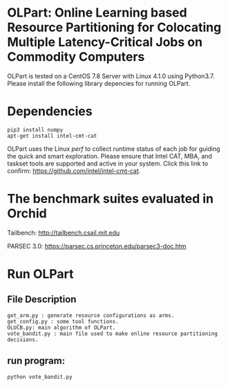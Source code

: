 # OLPart: Online Learning based Resource Partitioning for Colocating Multiple Latency-Critical Jobs on Commodity Computers
OLPart is tested on a CentOS 7.8 Server with Linux 4.1.0 using Python3.7. Please install the following library depencies for running OLPart.

# Dependencies
```
pip3 install numpy   
apt-get install intel-cmt-cat
```

OLPart uses the Linux _perf_ to collect runtime status of each job for guiding the quick and smart exploration. 
Please ensure that Intel CAT, MBA, and taskset tools are supported and active in your system.
Click this link to confirm: https://github.com/intel/intel-cmt-cat.

# The benchmark suites evaluated in Orchid

Tailbench: http://tailbench.csail.mit.edu

PARSEC 3.0: https://parsec.cs.princeton.edu/parsec3-doc.htm

# Run OLPart

## File Description
```
get_arm.py : generate resource configurations as arms.
get_config.py : some tool functions.
OLUCB.py: main algorithm of OLPart.
vote_bandit.py : main file used to make online resource partitioning decisions.
```

## run program:
    python vote_bandit.py
